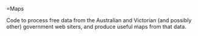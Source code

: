 =Maps

Code to process free data from the Australian and Victorian (and possibly other) government web siters, and produce useful maps from that data.
